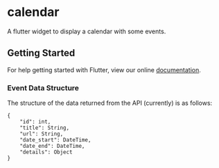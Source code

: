 # calendar

A flutter widget to display a calendar with some events.

## Getting Started

For help getting started with Flutter, view our online
[documentation](http://flutter.io/).

### Event Data Structure

The structure of the data returned from the API (currently) is as follows:
```
{
    "id": int,
    "title": String,
    "url": String,
    "date_start": DateTime,
    "date_end": DateTime,
    "details": Object
}
```
